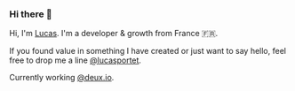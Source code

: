 ### Hi there 👋

Hi, I'm [Lucas](https://lucasportet.com). I'm a developer & growth from France 🇫🇷.

If you found value in something I have created or just want to say hello, feel free to drop me a line [@lucasportet](https://twitter.com/lucasportet).

Currently working [@deux.io](https://deux.io).
